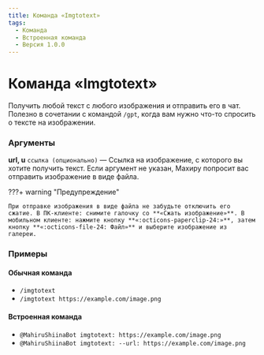 ```yaml
---
title: Команда «Imgtotext»
tags:
  - Команда
  - Встроенная команда
  - Версия 1.0.0
---
```


# Команда «Imgtotext»

Получить любой текст с любого изображения и отправить его в чат. Полезно в сочетании с командой `/gpt`, когда вам нужно что-то спросить о тексте на изображении.

### Аргументы

**url, u** `ссылка (опционально)` — Ссылка на изображение, с которого вы хотите получить текст. Если аргумент не указан, Махиру попросит вас отправить изображение в виде файла.

???+ warning "Предупреждение"

    При отправке изображения в виде файла не забудьте отключить его сжатие. В ПК-клиенте: снимите галочку со **«Сжать изображение»**. В мобильном клиенте: нажмите кнопку **«:octicons-paperclip-24:»**, затем кнопку **«:octicons-file-24: Файл»** и выберите изображение из галереи.

### Примеры

#### Обычная команда
+ `/imgtotext`
+ `/imgtotext https://example.com/image.png`

#### Встроенная команда
+ `@MahiruShiinaBot imgtotext: https://example.com/image.png`
+ `@MahiruShiinaBot imgtotext: --url: https://example.com/image.png`